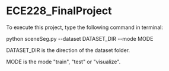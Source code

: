 # ECE228_FinalProject

To execute this project, type the following command in terminal:

python sceneSeg.py --dataset DATASET_DIR --mode MODE

DATASET_DIR is the direction of the dataset folder.

MODE is the mode "train", "test" or "visualize".
